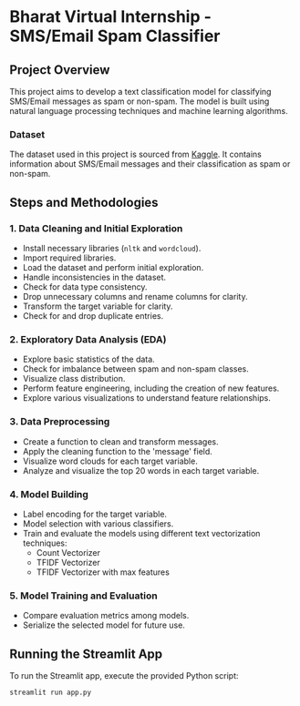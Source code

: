 # Bharat Virtual Internship - SMS/Email Spam Classifier

## Project Overview

This project aims to develop a text classification model for classifying SMS/Email messages as spam or non-spam. The model is built using natural language processing techniques and machine learning algorithms.

### Dataset

The dataset used in this project is sourced from [Kaggle](https://www.kaggle.com/datasets/uciml/sms-spam-collection-dataset/download?datasetVersionNumber=1). It contains information about SMS/Email messages and their classification as spam or non-spam.

## Steps and Methodologies

### 1. Data Cleaning and Initial Exploration

- Install necessary libraries (`nltk` and `wordcloud`).
- Import required libraries.
- Load the dataset and perform initial exploration.
- Handle inconsistencies in the dataset.
- Check for data type consistency.
- Drop unnecessary columns and rename columns for clarity.
- Transform the target variable for clarity.
- Check for and drop duplicate entries.

### 2. Exploratory Data Analysis (EDA)

- Explore basic statistics of the data.
- Check for imbalance between spam and non-spam classes.
- Visualize class distribution.
- Perform feature engineering, including the creation of new features.
- Explore various visualizations to understand feature relationships.

### 3. Data Preprocessing

- Create a function to clean and transform messages.
- Apply the cleaning function to the 'message' field.
- Visualize word clouds for each target variable.
- Analyze and visualize the top 20 words in each target variable.

### 4. Model Building

- Label encoding for the target variable.
- Model selection with various classifiers.
- Train and evaluate the models using different text vectorization techniques:
  - Count Vectorizer
  - TFIDF Vectorizer
  - TFIDF Vectorizer with max features

### 5. Model Training and Evaluation

- Compare evaluation metrics among models.
- Serialize the selected model for future use.

## Running the Streamlit App

To run the Streamlit app, execute the provided Python script:

```bash
streamlit run app.py

